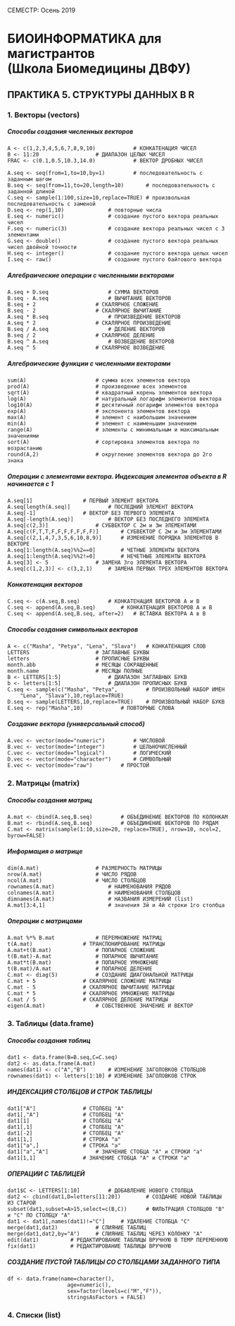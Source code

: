 СЕМЕСТР: Осень 2019

# БИОИНФОРМАТИКА для магистрантов<br/>(Школа Биомедицины ДВФУ)

## ПРАКТИКА 5. СТРУКТУРЫ ДАННЫХ В R

### 1. Векторы (vectors)

##### Способы создания численных векторов
```
A <- c(1,2,3,4,5,6,7,8,9,10)			# КОНКАТЕНАЦИЯ ЧИСЕЛ
B <- 11:20					# ДИАПАЗОН ЦЕЛЫХ ЧИСЕЛ
FRAC <- c(0.1,0.5,10.3,14.0)			# ВЕКТОР ДРОБНЫХ ЧИСЕЛ

A.seq <- seq(from=1,to=10,by=1)			# последовательность с заданным шагом
B.seq <- seq(from=11,to=20,length=10)		# последовательность с заданной длиной
C.seq <- sample(1:100,size=10,replace=TRUE)	# произвольная последовательность с заменой
D.seq <- rep(1,10)				# повторные числа
E.seq <- numeric()				# создание пустого вектора реальных чисел
F.seq <- numeric(3)				# создание вектора реальных чисел с 3 элементами
G.seq <- double()				# создание пустого вектора реальных чисел двойной точности
H.seq <- integer()				# создание пустого вектора целых чисел
I.seq <- raw()					# создание пустого байтового вектора
```

##### Алгебраические операции с численными векторами
```
A.seq + D.seq					# СУММА ВЕКТОРОВ
B.seq - A.seq					# ВЫЧИТАНИЕ ВЕКТОРОВ
B.seq + 2					# СКАЛЯРНОЕ СЛОЖЕНИЕ
B.seq - 2					# СКАЛЯРНОЕ ВЫЧИТАНИЕ
A.seq * B.seq					# ПРОИЗВЕДЕНИЕ ВЕКТОРОВ
A.seq * 2					# СКАЛЯРНОЕ ПРОИЗВЕДЕНИЕ
B.seq / A.seq					# ДЕЛЕНИЕ ВЕКТОРОВ
B.seq / 2					# СКАЛЯРНОЕ ДЕЛЕНИЕ
B.seq ^ A.seq					# ВОЗВЕДЕНИЕ ВЕКТОРОВ
A.seq ^ 5					# СКАЛЯРНОЕ ВОЗВЕДЕНИЕ
```

##### Алгебраические функции с численными векторами
```
sum(A)						# сумма всех элементов вектора
prod(A)						# произведение всех элементов
sqrt(A)						# квадратный корень элементов вектора
log(A)						# натуральный логарифм элементов вектора
log10(A)					# десятичный логарифм элементов вектора
exp(A)						# экспонента элементов вектора
max(A)						# элемент с наибольшим значением
min(A)						# элемент с наименьшим значением
range(A)					# элементы с минимальным и максимальным значениями
sort(A)						# сортировка элементов вектора по возрастанию
round(A,2)					# округление элементов вектора до 2го знака
```

##### Операции с элементами вектора. Индексация элементов объекта в R начинается с 1
```
A.seq[1]				# ПЕРВЫЙ ЭЛЕМЕНТ ВЕКТОРА
A.seq[length(A.seq)]			# ПОСЛЕДНИЙ ЭЛЕМЕНТ ВЕКТОРА
A.seq[-1]				# ВЕКТОР БЕЗ ПЕРВОГО ЭЛЕМЕНТА
A.seq[-length(A.seq)]			# ВЕКТОР БЕЗ ПОСЛЕДНЕГО ЭЛЕМЕНТА
A.seq[c(2,3)]				# СУБВЕКТОР С 2м и 3м ЭЛЕМЕНТАМИ
A.seq[c(F,T,T,F,F,F,F,F,F,F)]		# СУБВЕКТОР С 2м и 3м ЭЛЕМЕНТАМИ
A.seq[c(2,1,4,7,3,5,6,10,8,9)]		# ИЗМЕНЕНИЕ ПОРЯДКА ЭЛЕМЕНТОВ В ВЕКТОРЕ
A.seq[1:length(A.seq)%%2==0]		# ЧЕТНЫЕ ЭЛЕМЕНТЫ ВЕКТОРА
A.seq[1:length(A.seq)%%2!=0]		# НЕЧЕТНЫЕ ЭЛЕМЕНТЫ ВЕКТОРА
A.seq[3] <- 5				# ЗАМЕНА 3го ЭЛЕМЕНТА ВЕКТОРА
A.seq[с(1,2,3)] <- c(3,2,1)		# ЗАМЕНА ПЕРВЫХ ТРЕХ ЭЛЕМЕНТОВ ВЕКТОРА
```

##### Конкатенация векторов
```
C.seq <- c(A.seq,B.seq)			# КОНКАТЕНАЦИЯ ВЕКТОРОВ A и B
C.seq <- append(A.seq,B.seq)		# КОНКАТЕНАЦИЯ ВЕКТОРОВ A и B
C.seq <- append(A.seq,B.seq, after=2)	# ВСТАВКА ВЕКТОРА A в B
```

##### Способы создания символьных векторов
```
A <- c("Masha", "Petya", "Lena", "Slava")	# КОНКАТЕНАЦИЯ СЛОВ
LETTERS						# ЗАГЛАВНЫЕ БУКВЫ
letters						# ПРОПИСНЫЕ БУКВЫ
month.abb					# МЕСЯЦЫ СОКРАЩЕННЫЕ
month.name					# МЕСЯЦЫ ПОЛНЫЕ
B <- LETTERS[1:5]				# ДИАПАЗОН ЗАГЛАВНЫХ БУКВ
b <- letters[1:5]				# ДИАПАЗОН ПРОПИСНЫХ БУКВ
С.seq <- sample(c("Masha", "Petya", 		# ПРОИЗВОЛЬНЫЙ НАБОР ИМЕН
	"Lena", "Slava"),10,replace=TRUE)
D.seq <- sample(LETTERS,10,replace=TRUE)	# ПРОИЗВОЛЬНЫЙ НАБОР БУКВ
E.seq <- rep("Masha",10)			# ПОВТОРНЫЕ СЛОВА
```

##### Создание вектора (универсальный способ)
```
A.vec <- vector(mode="numeric")			# ЧИСЛОВОЙ
B.vec <- vector(mode="integer")			# ЦЕЛЬНОЧИСЛЕННЫЙ
С.vec <- vector(mode="logical")			# ЛОГИЧЕСКИЙ
D.vec <- vector(mode="character")		# СИМВОЛЬНЫЙ
E.vec <- vector(mode="raw")			# ПРОСТОЙ
```

### 2. Матрицы (matrix)

##### Способы создания матриц
```
A.mat <- cbind(A.seq,B.seq)			# ОБЪЕДИНЕНИЕ ВЕКТОРОВ ПО КОЛОНКАМ
B.mat <- rbind(A.seq,B.seq)			# ОБЪЕДИНЕНИЕ ВЕКТОРОВ ПО РЯДАМ
C.mat <- matrix(sample(1:10,size=20, replace=TRUE), nrow=10, ncol=2, byrow=FALSE)
```

##### Информация о матрице
```
dim(A.mat)					# РАЗМЕРНОСТЬ МАТРИЦЫ
nrow(A.mat)					# ЧИСЛО РЯДОВ
ncol(A.mat)					# ЧИСЛО СТОЛБЦОВ
rownames(A.mat)					# НАИМЕНОВАНИЯ РЯДОВ
colnames(A.mat)					# НАИМЕНОВАНИЯ СТОЛБЦОВ
dimnames(A.mat)					# НАЗВАНИЯ ИЗМЕРЕНИЙ (list)
A.mat[3:4,1]					# значения 3й и 4й строки 1го столбца
```

##### Операции с матрицами
```
A.mat %*% B.mat				# ПЕРЕМНОЖЕНИЕ МАТРИЦ
t(A.mat)				# ТРАНСПОНИРОВАНИЕ МАТРИЦЫ
A.mat+t(B.mat)				# ПОПАРНОЕ СЛОЖЕНИЕ 
t(B.mat)-A.mat				# ПОПАРНОЕ ВЫЧИТАНИЕ
A.mat*t(B.mat)				# ПОПАРНОЕ УМНОЖЕНИЕ 
t(B.mat)/A.mat				# ПОПАРНОЕ ДЕЛЕНИЕ 
C.mat <- diag(5)			# СОЗДАНИЕ ДИАГОНАЛЬНОЙ МАТРИЦЫ
C.mat + 5 				# СКАЛЯРНОЕ СЛОЖЕНИЕ МАТРИЦЫ
C.mat - 5 				# СКАЛЯРНОЕ ВЫЧИТАНИЕ МАТРИЦЫ
C.mat * 5 				# СКАЛЯРНОЕ УМНОЖЕНИЕ МАТРИЦЫ
C.mat / 5 				# СКАЛЯРНОЕ ДЕЛЕНИЕ МАТРИЦЫ
eigen(A.mat)				# СОБСТВЕННОЕ ЗНАЧЕНИЕ И ВЕКТОР
```

### 3. Таблицы (data.frame)

##### Способы создания таблиц
```
dat1 <- data.frame(B=B.seq,C=C.seq)
dat2 <- as.data.frame(A.mat)
names(dat1) <- c("A","B")		# ИЗМЕНЕНИЕ ЗАГОЛОВКОВ СТОЛБЦОВ
rownames(dat1) <- letters[1:10]	# ИЗМЕНЕНИЕ ЗАГОЛОВКОВ СТРОК
```

##### ИНДЕКСАЦИЯ СТОЛБЦОВ И СТРОК ТАБЛИЦЫ
```
dat1["A"]				# СТОЛБЕЦ "А"
dat1[,"A"]				# СТОЛБЕЦ "А"
dat1[1]					# СТОЛБЕЦ "А"
dat1[,1]				# СТОЛБЕЦ "А"
dat1[-2]				# СТОЛБЕЦ "А"
dat1[1,]				# СТРОКА "а"
dat1["a",]				# СТРОКА "а"
dat1["a","A"]				# ЗНАЧЕНИЕ СТОБЦА "А" и СТРОКИ "а"
dat1[1,1]				# ЗНАЧЕНИЕ СТОБЦА "А" и СТРОКИ "а"
```

##### ОПЕРАЦИИ С ТАБЛИЦЕЙ
```
dat1$C <- LETTERS[1:10]			# ДОБАВЛЕНИЕ НОВОГО СТОЛБЦА
dat2 <- cbind(dat1,D=letters[11:20])		# СОЗДАНИЕ НОВОЙ ТАБЛИЦЫ ИЗ СТАРОЙ
subset(dat1,subset=A>15,select=c(B,C)) 		# ФИЛЬТРАЦИЯ СТОЛБЦОВ "В" и "С" ПО СТОЛБЦУ "А"
dat1 <- dat1[,names(dat1)!="C"]		# УДАЛЕНИЕ СТОЛБЦА "С"
merge(dat1,dat2)			# СЛИЯНИЕ ТАБЛИЦ
merge(dat1,dat2,by="A")		# СЛИЯНИЕ ТАБЛИЦ ЧЕРЕЗ КОЛОНКУ "A"
edit(dat1)			# РЕДАКТИРОВАНИЕ ТАБЛИЦЫ ВРУЧНУЮ В TEMP ПЕРЕМЕННУЮ
fix(dat1)			# РЕДАКТИРОВАНИЕ ТАБЛИЦЫ ВРУЧНУЮ
```

##### СОЗДАНИЕ ПУСТОЙ ТАБЛИЦЫ СО СТОЛБЦАМИ ЗАДАННОГО ТИПА
```
df <- data.frame(name=character(),
                   age=numeric(),
                   sex=factor(levels=c("M","F")),
                   stringsAsFactors = FALSE)
```


### 4. Списки (list)

